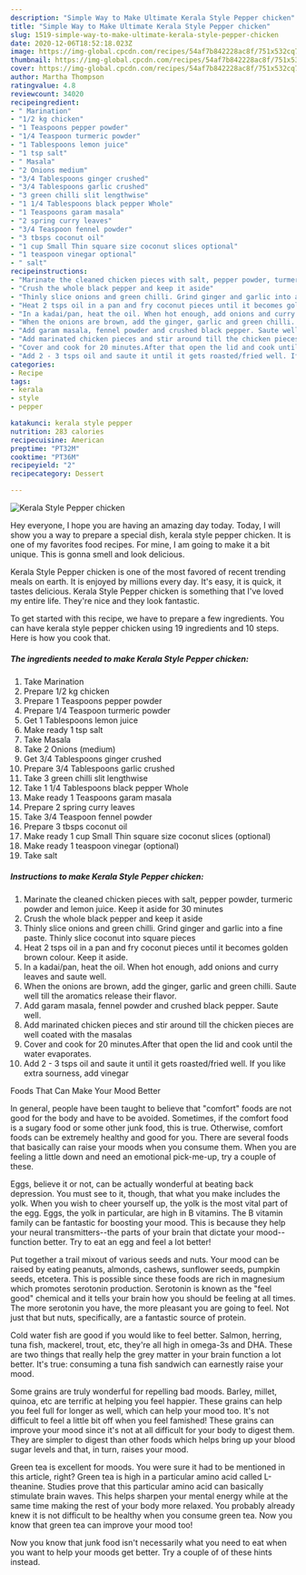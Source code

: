 ```yaml
---
description: "Simple Way to Make Ultimate Kerala Style Pepper chicken"
title: "Simple Way to Make Ultimate Kerala Style Pepper chicken"
slug: 1519-simple-way-to-make-ultimate-kerala-style-pepper-chicken
date: 2020-12-06T18:52:18.023Z
image: https://img-global.cpcdn.com/recipes/54af7b842228ac8f/751x532cq70/kerala-style-pepper-chicken-recipe-main-photo.jpg
thumbnail: https://img-global.cpcdn.com/recipes/54af7b842228ac8f/751x532cq70/kerala-style-pepper-chicken-recipe-main-photo.jpg
cover: https://img-global.cpcdn.com/recipes/54af7b842228ac8f/751x532cq70/kerala-style-pepper-chicken-recipe-main-photo.jpg
author: Martha Thompson
ratingvalue: 4.8
reviewcount: 34020
recipeingredient:
- " Marination"
- "1/2 kg chicken"
- "1 Teaspoons pepper powder"
- "1/4 Teaspoon turmeric powder"
- "1 Tablespoons lemon juice"
- "1 tsp salt"
- " Masala"
- "2 Onions medium"
- "3/4 Tablespoons ginger crushed"
- "3/4 Tablespoons garlic crushed"
- "3 green chilli slit lengthwise"
- "1 1/4 Tablespoons black pepper Whole"
- "1 Teaspoons garam masala"
- "2 spring curry leaves"
- "3/4 Teaspoon fennel powder"
- "3 tbsps coconut oil"
- "1 cup Small Thin square size coconut slices optional"
- "1 teaspoon vinegar optional"
- " salt"
recipeinstructions:
- "Marinate the cleaned chicken pieces with salt, pepper powder, turmeric powder and lemon juice. Keep it aside for 30 minutes"
- "Crush the whole black pepper and keep it aside"
- "Thinly slice onions and green chilli. Grind ginger and garlic into a fine paste. Thinly slice coconut into square pieces"
- "Heat 2 tsps oil in a pan and fry coconut pieces until it becomes golden brown colour. Keep it aside."
- "In a kadai/pan, heat the oil. When hot enough, add onions and curry leaves and saute well."
- "When the onions are brown, add the ginger, garlic and green chilli. Saute well till the aromatics release their flavor."
- "Add garam masala, fennel powder and crushed black pepper. Saute well."
- "Add marinated chicken pieces and stir around till the chicken pieces are well coated with the masalas"
- "Cover and cook for 20 minutes.After that open the lid and cook until the water evaporates."
- "Add 2 - 3 tsps oil and saute it until it gets roasted/fried well. If you like extra sourness, add vinegar"
categories:
- Recipe
tags:
- kerala
- style
- pepper

katakunci: kerala style pepper 
nutrition: 283 calories
recipecuisine: American
preptime: "PT32M"
cooktime: "PT36M"
recipeyield: "2"
recipecategory: Dessert

---
```



![Kerala Style Pepper chicken](https://img-global.cpcdn.com/recipes/54af7b842228ac8f/751x532cq70/kerala-style-pepper-chicken-recipe-main-photo.jpg)

Hey everyone, I hope you are having an amazing day today. Today, I will show you a way to prepare a special dish, kerala style pepper chicken. It is one of my favorites food recipes. For mine, I am going to make it a bit unique. This is gonna smell and look delicious.

Kerala Style Pepper chicken is one of the most favored of recent trending meals on earth. It is enjoyed by millions every day. It's easy, it is quick, it tastes delicious. Kerala Style Pepper chicken is something that I've loved my entire life. They're nice and they look fantastic.




To get started with this recipe, we have to prepare a few ingredients. You can have kerala style pepper chicken using 19 ingredients and 10 steps. Here is how you cook that.

<!--inarticleads1-->

##### The ingredients needed to make Kerala Style Pepper chicken:

1. Take  Marination
1. Prepare 1/2 kg chicken
1. Prepare 1 Teaspoons pepper powder
1. Prepare 1/4 Teaspoon turmeric powder
1. Get 1 Tablespoons lemon juice
1. Make ready 1 tsp salt
1. Take  Masala
1. Take 2 Onions (medium)
1. Get 3/4 Tablespoons ginger crushed
1. Prepare 3/4 Tablespoons garlic crushed
1. Take 3 green chilli slit lengthwise
1. Take 1 1/4 Tablespoons black pepper Whole
1. Make ready 1 Teaspoons garam masala
1. Prepare 2 spring curry leaves
1. Take 3/4 Teaspoon fennel powder
1. Prepare 3 tbsps coconut oil
1. Make ready 1 cup Small Thin square size coconut slices (optional)
1. Make ready 1 teaspoon vinegar (optional)
1. Take  salt




<!--inarticleads2-->

##### Instructions to make Kerala Style Pepper chicken:

1. Marinate the cleaned chicken pieces with salt, pepper powder, turmeric powder and lemon juice. Keep it aside for 30 minutes
1. Crush the whole black pepper and keep it aside
1. Thinly slice onions and green chilli. Grind ginger and garlic into a fine paste. Thinly slice coconut into square pieces
1. Heat 2 tsps oil in a pan and fry coconut pieces until it becomes golden brown colour. Keep it aside.
1. In a kadai/pan, heat the oil. When hot enough, add onions and curry leaves and saute well.
1. When the onions are brown, add the ginger, garlic and green chilli. Saute well till the aromatics release their flavor.
1. Add garam masala, fennel powder and crushed black pepper. Saute well.
1. Add marinated chicken pieces and stir around till the chicken pieces are well coated with the masalas
1. Cover and cook for 20 minutes.After that open the lid and cook until the water evaporates.
1. Add 2 - 3 tsps oil and saute it until it gets roasted/fried well. If you like extra sourness, add vinegar




Foods That Can Make Your Mood Better


In general, people have been taught to believe that "comfort" foods are not good for the body and have to be avoided. Sometimes, if the comfort food is a sugary food or some other junk food, this is true. Otherwise, comfort foods can be extremely healthy and good for you. There are several foods that basically can raise your moods when you consume them. When you are feeling a little down and need an emotional pick-me-up, try a couple of these.

Eggs, believe it or not, can be actually wonderful at beating back depression. You must see to it, though, that what you make includes the yolk. When you wish to cheer yourself up, the yolk is the most vital part of the egg. Eggs, the yolk in particular, are high in B vitamins. The B vitamin family can be fantastic for boosting your mood. This is because they help your neural transmitters--the parts of your brain that dictate your mood--function better. Try to eat an egg and feel a lot better!

Put together a trail mixout of various seeds and nuts. Your mood can be raised by eating peanuts, almonds, cashews, sunflower seeds, pumpkin seeds, etcetera. This is possible since these foods are rich in magnesium which promotes serotonin production. Serotonin is known as the "feel good" chemical and it tells your brain how you should be feeling at all times. The more serotonin you have, the more pleasant you are going to feel. Not just that but nuts, specifically, are a fantastic source of protein.

Cold water fish are good if you would like to feel better. Salmon, herring, tuna fish, mackerel, trout, etc, they're all high in omega-3s and DHA. These are two things that really help the grey matter in your brain function a lot better. It's true: consuming a tuna fish sandwich can earnestly raise your mood. 

Some grains are truly wonderful for repelling bad moods. Barley, millet, quinoa, etc are terrific at helping you feel happier. These grains can help you feel full for longer as well, which can help your mood too. It's not difficult to feel a little bit off when you feel famished! These grains can improve your mood since it's not at all difficult for your body to digest them. They are simpler to digest than other foods which helps bring up your blood sugar levels and that, in turn, raises your mood.

Green tea is excellent for moods. You were sure it had to be mentioned in this article, right? Green tea is high in a particular amino acid called L-theanine. Studies prove that this particular amino acid can basically stimulate brain waves. This helps sharpen your mental energy while at the same time making the rest of your body more relaxed. You probably already knew it is not difficult to be healthy when you consume green tea. Now you know that green tea can improve your mood too!

Now you know that junk food isn't necessarily what you need to eat when you want to help your moods get better. Try  a  couple of  of  these  hints  instead.

